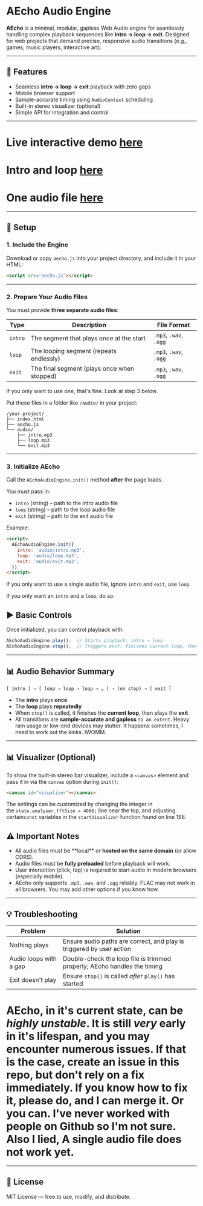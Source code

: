 # AEcho Audio Engine

**AEcho** is a minimal, modular, gapless Web Audio engine for seamlessly handling complex playback sequences like **intro → loop → exit**. Designed for web projects that demand precise, responsive audio transitions (e.g., games, music players, interactive art).

---

## 🌟 Features

* Seamless **intro → loop → exit** playback with zero gaps
* Mobile browser support
* Sample-accurate timing using `AudioContext` scheduling
* Built-in stereo visualizer (optional)
* Simple API for integration and control

---

# Live interactive demo [here](https://bojay.be/AngelEcho)
# Intro and loop [here](https://bojay.be/ganthem)
# One audio file [here](https://bojay.be/singleaudio)

---
## 🔧 Setup

### 1. Include the Engine

Download or copy `aecho.js` into your project directory, and include it in your HTML:

```html
<script src="aecho.js"></script>
```

---

### 2. Prepare Your Audio Files

You must provide **three separate audio files**:

| Type    | Description                                 | File Format            |
| ------- | ------------------------------------------- | ---------------------- |
| `intro` | The segment that plays once at the start    | `.mp3`, `.wav`, `.ogg` |
| `loop`  | The looping segment (repeats endlessly)     | `.mp3`, `.wav`, `.ogg` |
| `exit`  | The final segment (plays once when stopped) | `.mp3`, `.wav`, `.ogg` |

If you only want to use one, that's fine. Look at step 3 below.

Put these files in a folder like `/audio/` in your project:

```
/your-project/
├── index.html
├── aecho.js
└── audio/
    ├── intro.mp3
    ├── loop.mp3
    └── exit.mp3
```

---

### 3. Initialize AEcho

Call the `AEchoAudioEngine.init()` method **after** the page loads.

You must pass in:

* `intro` (string) – path to the intro audio file
* `loop` (string) – path to the loop audio file
* `exit` (string) – path to the exit audio file

Example:

```html
<script>
  AEchoAudioEngine.init({
    intro: 'audio/intro.mp3',
    loop: 'audio/loop.mp3',
    exit: 'audio/exit.mp3',
  })
</script>
```

If you only want to use a single audio file, ignore `intro` and `exit`, use `loop`.

If you only want an `intro` and a `loop`, do so.

## ▶️ Basic Controls

Once initialized, you can control playback with:

```js
AEchoAudioEngine.play();  // Starts playback: intro → loop
AEchoAudioEngine.stop();  // Triggers exit: finishes current loop, then plays exit
```

---

## 📊 Audio Behavior Summary

```
[ intro ] → [ loop → loop → loop → … ] → (on stop) → [ exit ]
```

* The **intro** plays **once**
* The **loop** plays **repeatedly**
* When `stop()` is called, it finishes the **current loop**, then plays the **exit**
* All transitions are **sample-accurate and gapless** `to an extent`. Heavy ram usage or low-end devices may stutter. It happens sometimes, I need to work out the kinks. IWOMM.

---

## 📊 Visualizer (Optional)

To show the built-in stereo bar visualizer, include a `<canvas>` element and pass it in via the `canvas` option during `init()`:

```html
<canvas id="visualizer"></canvas>
```

The settings can be customized by changing the integer in the `state.analyser.fftSize = 4096;` line near the top, and adjusting certain`const` variables in the `startVisualizer` function found on line 198.

## ⚠️ Important Notes

* All audio files must be \*\*local\*\* or **hosted on the same domain** (or allow CORS).
* Audio files must be **fully preloaded** before playback will work.
* User interaction (click, tap) is required to start audio in modern browsers (especially mobile).
* AEcho only supports `.mp3`, `.wav`, and `.ogg` reliably. FLAC may not work in all browsers. You may add other options if you know how.

---

## 💡 Troubleshooting

| Problem                | Solution                                                                 |
| ---------------------- | ------------------------------------------------------------------------ |
| Nothing plays          | Ensure audio paths are correct, and play is triggered by user action     |
| Audio loops with a gap | Double-check the loop file is trimmed properly; AEcho handles the timing |
| Exit doesn't play      | Ensure `stop()` is called *after* `play()` has started                   |

# AEcho, in it's current state, can be ***highly unstable***. It is still *very* early in it's lifespan, and you may encounter numerous issues. If that is the case, create an issue in this repo, but don't rely on a fix immediately. If you know how to fix it, please do, and I can merge it. Or you can. I've never worked with people on Github so I'm not sure. Also I lied, A single audio file does not work yet.

---

## 📄 License

MIT License — free to use, modify, and distribute.

